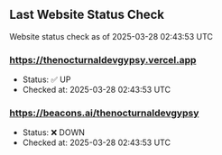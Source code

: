 ## Last Website Status Check

<!-- GitHub Action will update the section below -->
Website status check as of 2025-03-28 02:43:53 UTC

### https://thenocturnaldevgypsy.vercel.app
- Status: ✅ UP
- Checked at: 2025-03-28 02:43:53 UTC

### https://beacons.ai/thenocturnaldevgypsy
- Status: ❌ DOWN
- Checked at: 2025-03-28 02:43:53 UTC


<!-- End of GitHub Action update section -->
